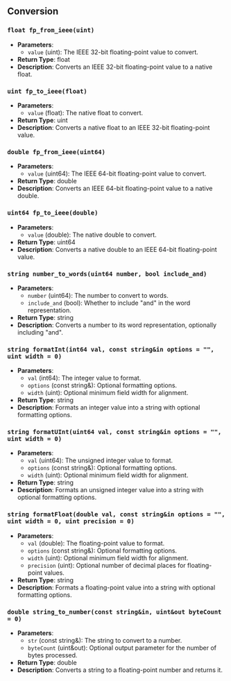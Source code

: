 ## Conversion

### `float fp_from_ieee(uint)`
- **Parameters**:
  - `value` (uint): The IEEE 32-bit floating-point value to convert.
- **Return Type**: float
- **Description**: Converts an IEEE 32-bit floating-point value to a native float.

### `uint fp_to_ieee(float)`
- **Parameters**:
  - `value` (float): The native float to convert.
- **Return Type**: uint
- **Description**: Converts a native float to an IEEE 32-bit floating-point value.

### `double fp_from_ieee(uint64)`
- **Parameters**:
  - `value` (uint64): The IEEE 64-bit floating-point value to convert.
- **Return Type**: double
- **Description**: Converts an IEEE 64-bit floating-point value to a native double.

### `uint64 fp_to_ieee(double)`
- **Parameters**:
  - `value` (double): The native double to convert.
- **Return Type**: uint64
- **Description**: Converts a native double to an IEEE 64-bit floating-point value.

### `string number_to_words(uint64 number, bool include_and)`
- **Parameters**:
  - `number` (uint64): The number to convert to words.
  - `include_and` (bool): Whether to include "and" in the word representation.
- **Return Type**: string
- **Description**: Converts a number to its word representation, optionally including "and".

### `string formatInt(int64 val, const string&in options = "", uint width = 0)`
- **Parameters**:
  - `val` (int64): The integer value to format.
  - `options` (const string&): Optional formatting options.
  - `width` (uint): Optional minimum field width for alignment.
- **Return Type**: string
- **Description**: Formats an integer value into a string with optional formatting options.

### `string formatUInt(uint64 val, const string&in options = "", uint width = 0)`
- **Parameters**:
  - `val` (uint64): The unsigned integer value to format.
  - `options` (const string&): Optional formatting options.
  - `width` (uint): Optional minimum field width for alignment.
- **Return Type**: string
- **Description**: Formats an unsigned integer value into a string with optional formatting options.

### `string formatFloat(double val, const string&in options = "", uint width = 0, uint precision = 0)`
- **Parameters**:
  - `val` (double): The floating-point value to format.
  - `options` (const string&): Optional formatting options.
  - `width` (uint): Optional minimum field width for alignment.
  - `precision` (uint): Optional number of decimal places for floating-point values.
- **Return Type**: string
- **Description**: Formats a floating-point value into a string with optional formatting options.

### `double string_to_number(const string&in, uint&out byteCount = 0)`
- **Parameters**:
  - `str` (const string&): The string to convert to a number.
  - `byteCount` (uint&out): Optional output parameter for the number of bytes processed.
- **Return Type**: double
- **Description**: Converts a string to a floating-point number and returns it.
